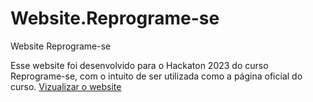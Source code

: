 # Website.Reprograme-se
Website Reprograme-se

Esse website foi desenvolvido para o Hackaton 2023 do curso Reprograme-se, com o intuito de ser utilizada como a página oficial do curso.
<a  href="https://fernandahaese.github.io/Website.Reprograme-se/index.html"> Vizualizar o website</a>
